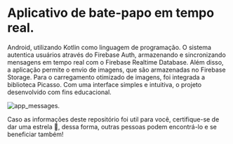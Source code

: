 # Aplicativo de bate-papo em tempo real.
Android, utilizando Kotlin como linguagem de programação. O sistema autentica usuários através do Firebase Auth, armazenando e sincronizando mensagens em tempo real com o Firebase Realtime Database. Além disso, a aplicação permite o envio de imagens, que são armazenadas no Firebase Storage. Para o carregamento otimizado de imagens, foi integrada a biblioteca Picasso. Com uma interface simples e intuitiva, o projeto desenvolvido com fins educacional.

![app_messages](https://user-images.githubusercontent.com/72363971/131234334-5cc7c3c2-55c5-405f-9103-2cb88e479673.gif).

Caso as informações deste repositório foi util para você, certifique-se de dar uma estrela 🌟, dessa forma, outras pessoas podem encontrá-lo e se beneficiar também!
